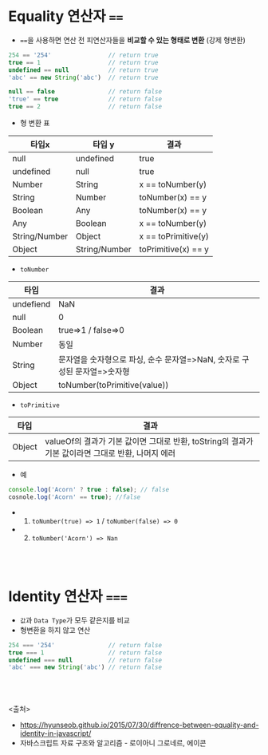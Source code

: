 # Equality 연산자 `==`
- `==`을 사용하면 연산 전 피연산자들을 **비교할 수 있는 형태로 변환** (강제 형변환)

```js
254 == '254'                // return true
true == 1                   // return true
undefined == null           // return true
'abc' == new String('abc')  // return true

null == false               // return false
'true' == true              // return false
true == 2                   // return false
```

- 형 변환 표

타입x | 타입 y | 결과
------|---------|---------
null  | undefined | true
undefined | null | true
Number | String | x == toNumber(y)
String| Number | toNumber(x) == y
Boolean | Any | toNumber(x) == y
Any | Boolean | x == toNumber(y)
String/Number | Object | x == toPrimitive(y)
Object  | String/Number | toPrimitive(x) == y

- `toNumber`

타입 | 결과
-----|-----
undefiend | NaN
null | 0
Boolean | true=>1 / false=>0
Number | 동일
String | 문자열을 숫자형으로 파싱, 순수 문자열=>NaN, 숫자로 구성된 문자열=>숫자형
Object | toNumber(toPrimitive(value))


- `toPrimitive`

타입 | 결과
------|------
Object | valueOf의 결과가 기본 값이면 그대로 반환, toString의 결과가 기본 값이라면 그대로 반환, 나머지 에러


- 예

```js
console.log('Acorn' ? true : false); // false
cosnole.log('Acorn' == true); //false
```

- 1. `toNumber(true) => 1` / `toNumber(false) => 0`
- 2. `toNumber('Acorn') => Nan`

<br><br>

# Identity 연산자 `===`

- `값`과 `Data Type`가 모두 같은지를 비교
- 형변환을 하지 않고 연산

```js
254 === '254'               // return false
true === 1                  // return false
undefined === null          // return false
'abc' === new String('abc') // return false
```

<br><br><br>
<출처>
- https://hyunseob.github.io/2015/07/30/diffrence-between-equality-and-identity-in-javascript/
- 자바스크립트 자료 구조와 알고리즘 - 로이아니 그로네르, 에이콘 
